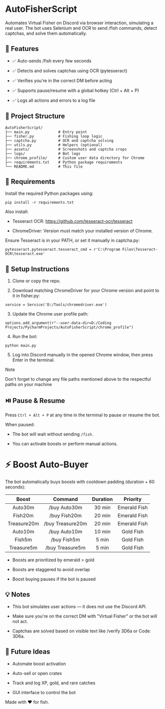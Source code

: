 # AutoFisherScript

Automates Virtual Fisher on Discord via browser interaction, simulating a real user. The bot uses Selenium and OCR to send /fish commands, detect captchas, and solve them automatically.

## 🚀 Features

- ✅ Auto-sends /fish every few seconds

- ✅ Detects and solves captchas using OCR (pytesseract)

- ✅ Verifies you're in the correct DM before acting

- ✅ Supports pause/resume with a global hotkey (Ctrl + Alt + P)

- ✅ Logs all actions and errors to a log file

## 📁 Project Structure

```
AutoFisherScript/
├── main.py             # Entry point
├── fisher.py           # Fishing loop logic
├── captcha.py          # OCR and captcha solving
├── utils.py            # Helpers (optional)
├── assets/             # Screenshots and captcha crops
├── logs/               # Bot logs
├── chrome_profile/     # Custom user data directory for Chrome
├── requirements.txt    # Python package requirements
└── README.md           # This file
```

## 🧱 Requirements

Install the required Python packages using:
```
pip install -r requirements.txt
```

Also install:

- Tesseract OCR: https://github.com/tesseract-ocr/tesseract

- ChromeDriver: Version must match your installed version of Chrome.

Ensure Tesseract is in your PATH, or set it manually in captcha.py:
```
pytesseract.pytesseract.tesseract_cmd = r'C:\Program Files\Tesseract-OCR\tesseract.exe'
```

## 🔧 Setup Instructions

1. Clone or copy the repo.

2. Download matching ChromeDriver for your Chrome version and point to it in fisher.py:
```
service = Service('D:/Tools/chromedriver.exe')
```
3. Update the Chrome user profile path:
```
options.add_argument(r"--user-data-dir=D:/Coding Projects/PycharmProjects/AutoFisherScript/chrome_profile")
```
4. Run the bot:
```
python main.py
```
5. Log into Discord manually in the opened Chrome window, then press Enter in the terminal.

> [!NOTE] 
> Don't forget to change any file paths mentioned above to the respectful paths on your machine

## ⏯️ Pause & Resume

Press ```Ctrl + Alt + P``` at any time in the terminal to pause or resume the bot.

When paused:

- The bot will wait without sending ```/fish```.

- You can activate boosts or perform manual actions.

# ⚡ Boost Auto-Buyer

The bot automatically buys boosts with cooldown padding (duration + 60 seconds):

|    Boost    |     Command      | Duration |   Priority   |
|:-----------:|:----------------:|:--------:|:------------:|
|   Auto30m   |   /buy Auto30m   |  30 min  | Emerald Fish |
|   Fish20m   |   /buy Fish20m   |  20 min  | Emerald Fish |
| Treasure20m | /buy Treasure20m |  20 min  | Emerald Fish |
|   Auto10m   |   /buy Auto10m   |  10 min  |  Gold Fish   |
|   Fish5m    |   /buy Fish5m    |  5 min   |  Gold Fish   |
| Treasure5m  | /buy Treasure5m  |  5 min   |  Gold Fish   |

- Boosts are prioritized by emerald > gold

- Boosts are staggered to avoid overlap

- Boost buying pauses if the bot is paused

## 💡 Notes

- This bot simulates user actions — it does not use the Discord API.

- Make sure you're on the correct DM with "Virtual Fisher" or the bot will not act.

- Captchas are solved based on visible text like /verify 3D6a or Code: 3D6a.

## 📌 Future Ideas

- Automate boost activation

- Auto-sell or open crates

- Track and log XP, gold, and rare catches

- GUI interface to control the bot

Made with ❤️ for fish.

